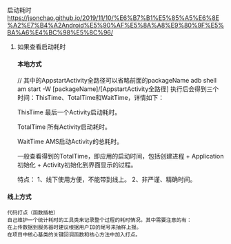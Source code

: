 启动耗时  https://jsonchao.github.io/2019/11/10/%E6%B7%B1%E5%85%A5%E6%8E%A2%E7%B4%A2Android%E5%90%AF%E5%8A%A8%E9%80%9F%E5%BA%A6%E4%BC%98%E5%8C%96/ 

1. 如果查看启动耗时
    #### 本地方式    
    // 其中的AppstartActivity全路径可以省略前面的packageName
    adb shell am start -W [packageName]/[AppstartActivity全路径]
    执行后会得到三个时间：ThisTime、TotalTime和WaitTime，详情如下：

    ThisTime
    最后一个Activity启动耗时。

    TotalTime
    所有Activity启动耗时。

    WaitTime
    AMS启动Activity的总耗时。

    一般查看得到的TotalTime，即应用的启动时间，包括创建进程 + Application初始化 + Activity初始化到界面显示的过程。

    特点：
    1、线下使用方便，不能带到线上。
    2、非严谨、精确时间。

#### 线上方式
    代码打点（函数插桩）
    自己维护一个统计耗时的工具类来记录整个过程的耗时情况。其中需要注意的有：
    在上传数据到服务器时建议根据用户ID的尾号来抽样上报。
    在项目中核心基类的关键回调函数和核心方法中加入打点。



